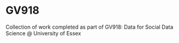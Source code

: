 # GV918
Collection of work completed as part of GV918: Data for Social Data Science @ University of Essex
